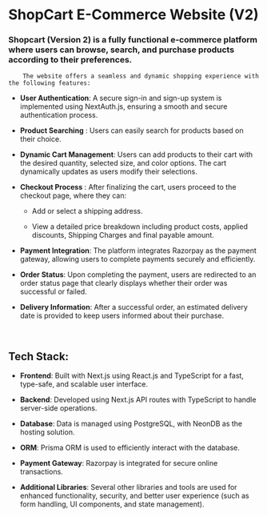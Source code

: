 # ShopCart E-Commerce Website (V2)


 ###  Shopcart (Version 2) is a fully functional e-commerce platform where users can browse, search, and purchase products according to their preferences.

        The website offers a seamless and dynamic shopping experience with the following features:

 - **User Authentication**: A secure sign-in and sign-up system is implemented using NextAuth.js, ensuring a smooth and secure authentication process.       

 - **Product Searching** :  Users can easily search for products based on their choice.

 - **Dynamic Cart Management**: Users can add products to their cart with the desired quantity, selected size, and color options. The cart dynamically updates as users modify their selections.

 - **Checkout Process** : After finalizing the cart, users proceed to the checkout page, where they can:

     - Add or select a shipping address.

     - View a detailed price breakdown including product costs, applied discounts, Shipping Charges and final payable amount.

- **Payment Integration**: The platform integrates Razorpay as the payment gateway, allowing users to complete payments securely and efficiently.

- **Order Status**: Upon completing the payment, users are redirected to an order status page that clearly displays whether their order was successful or failed.

- **Delivery Information**: After a successful order, an estimated delivery date is provided to keep users informed about their purchase.

<br>

## Tech Stack:
- **Frontend**: Built with Next.js using React.js and TypeScript for a fast, type-safe, and scalable user interface.

- **Backend**: Developed using Next.js API routes with TypeScript to handle server-side operations.

- **Database**: Data is managed using PostgreSQL, with NeonDB as the hosting solution.

- **ORM**: Prisma ORM is used to efficiently interact with the database.

- **Payment Gateway**: Razorpay is integrated for secure online transactions.

- **Additional Libraries**: Several other libraries and tools are used for enhanced functionality, security, and better user experience (such as form handling, UI components, and state management).



